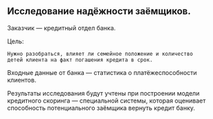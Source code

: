 ## Исследование надёжности заёмщиков.

Заказчик — кредитный отдел банка.

Цель:

    Нужно разобраться, влияет ли семейное положение и количество 
    детей клиента на факт погашения кредита в срок. 

Входные данные от банка — статистика о платёжеспособности клиентов.

Результаты исследования будут учтены при построении модели кредитного скоринга — специальной системы, которая оценивает способность потенциального заёмщика вернуть кредит банку.